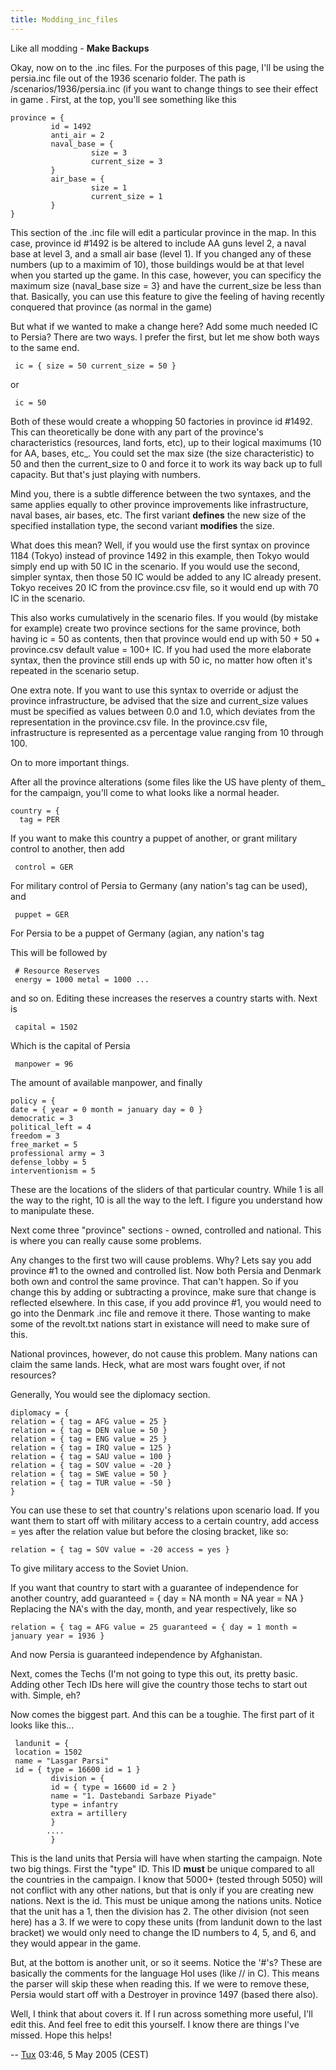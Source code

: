 ```yaml
---
title: Modding_inc_files
---
```

Like all modding - **Make Backups**

Okay, now on to the .inc files. For the purposes of this page, I'll be
using the persia.inc file out of the 1936 scenario folder. The path is
/scenarios/1936/persia.inc (if you want to change things to see their
effect in game . First, at the top, you'll see something like this

    province = {
             id = 1492
             anti_air = 2
             naval_base = {
                      size = 3
                      current_size = 3
             }
             air_base = {
                      size = 1
                      current_size = 1
             }
    }

This section of the .inc file will edit a particular province in the
map. In this case, province id \#1492 is be altered to include AA guns
level 2, a naval base at level 3, and a small air base (level 1). If you
changed any of these numbers (up to a maximim of 10), those buildings
would be at that level when you started up the game. In this case,
however, you can specificy the maximum size (naval_base size = 3} and
have the current_size be less than that. Basically, you can use this
feature to give the feeling of having recently conquered that province
(as normal in the game)

But what if we wanted to make a change here? Add some much needed IC to
Persia? There are two ways. I prefer the first, but let me show both
ways to the same end.

     ic = { size = 50 current_size = 50 }

or

     ic = 50

Both of these would create a whopping 50 factories in province id
\#1492. This can theoretically be done with any part of the province's
characteristics (resources, land forts, etc), up to their logical
maximums (10 for AA, bases, etc\_. You could set the max size (the size
characteristic) to 50 and then the current_size to 0 and force it to
work its way back up to full capacity. But that's just playing with
numbers.

Mind you, there is a subtle difference between the two syntaxes, and the
same applies equally to other province improvements like infrastructure,
naval bases, air bases, etc. The first variant **defines** the new size
of the specified installation type, the second variant **modifies** the
size.

What does this mean? Well, if you would use the first syntax on province
1184 (Tokyo) instead of province 1492 in this example, then Tokyo would
simply end up with 50 IC in the scenario. If you would use the second,
simpler syntax, then those 50 IC would be added to any IC already
present. Tokyo receives 20 IC from the province.csv file, so it would
end up with 70 IC in the scenario.

This also works cumulatively in the scenario files. If you would (by
mistake for example) create two province sections for the same province,
both having ic = 50 as contents, then that province would end up with
50 + 50 + province.csv default value = 100+ IC. If you had used the more
elaborate syntax, then the province still ends up with 50 ic, no matter
how often it's repeated in the scenario setup.

One extra note. If you want to use this syntax to override or adjust the
province infrastructure, be advised that the size and current_size
values must be specified as values between 0.0 and 1.0, which deviates
from the representation in the province.csv file. In the province.csv
file, infrastructure is represented as a percentage value ranging from
10 through 100.

On to more important things.

After all the province alterations (some files like the US have plenty
of them\_ for the campaign, you'll come to what looks like a normal
header.

    country = {
      tag = PER

If you want to make this country a puppet of another, or grant military
control to another, then add  

     control = GER

For military control of Persia to Germany (any nation's tag can be
used), and

     puppet = GER

For Persia to be a puppet of Germany (agian, any nation's tag

This will be followed by

     # Resource Reserves
     energy = 1000 metal = 1000 ...

and so on. Editing these increases the reserves a country starts with.
Next is

     capital = 1502

Which is the capital of Persia

     manpower = 96

The amount of available manpower, and finally

    policy = {
    date = { year = 0 month = january day = 0 }
    democratic = 3
    political_left = 4
    freedom = 3
    free_market = 5
    professional army = 3
    defense_lobby = 5
    interventionism = 5

These are the locations of the sliders of that particular country. While
1 is all the way to the right, 10 is all the way to the left. I figure
you understand how to manipulate these.

Next come three "province" sections - owned, controlled and national.
This is where you can really cause some problems.

Any changes to the first two will cause problems. Why? Lets say you add
province \#1 to the owned and controlled list. Now both Persia and
Denmark both own and control the same province. That can't happen. So if
you change this by adding or subtracting a province, make sure that
change is reflected elsewhere. In this case, if you add province \#1,
you would need to go into the Denmark .inc file and remove it there.
Those wanting to make some of the revolt.txt nations start in existance
will need to make sure of this.

National provinces, however, do not cause this problem. Many nations can
claim the same lands. Heck, what are most wars fought over, if not
resources?

Generally, You would see the diplomacy section.

    diplomacy = {
    relation = { tag = AFG value = 25 }
    relation = { tag = DEN value = 50 }
    relation = { tag = ENG value = 25 }
    relation = { tag = IRQ value = 125 }
    relation = { tag = SAU value = 100 }
    relation = { tag = SOV value = -20 }
    relation = { tag = SWE value = 50 }
    relation = { tag = TUR value = -50 }
    }

You can use these to set that country's relations upon scenario load. If
you want them to start off with military access to a certain country,
add access = yes after the relation value but before the closing
bracket, like so:

    relation = { tag = SOV value = -20 access = yes }

To give military access to the Soviet Union.

If you want that country to start with a guarantee of independence for
another country, add guaranteed = { day = NA month = NA year = NA }
Replacing the NA's with the day, month, and year respectively, like so

    relation = { tag = AFG value = 25 guaranteed = { day = 1 month = january year = 1936 }

And now Persia is guaranteed independence by Afghanistan.

Next, comes the Techs (I'm not going to type this out, its pretty basic.
Adding other Tech IDs here will give the country those techs to start
out with. Simple, eh?

Now comes the biggest part. And this can be a toughie. The first part of
it looks like this...

     landunit = {
     location = 1502
     name = "Lasgar Parsi"
     id = { type = 16600 id = 1 }
             division = {
             id = { type = 16600 id = 2 }
             name = "1. Dastebandi Sarbaze Piyade"
             type = infantry
             extra = artillery
             }
            ....
             }

This is the land units that Persia will have when starting the campaign.
Note two big things. First the "type" ID. This ID **must** be unique
compared to all the countries in the campaign. I know that 5000+ (tested
through 5050) will not conflict with any other nations, but that is only
if you are creating new nations. Next is the id. This must be unique
among the nations units. Notice that the unit has a 1, then the division
has 2. The other division (not seen here) has a 3. If we were to copy
these units (from landunit down to the last bracket) we would only need
to change the ID numbers to 4, 5, and 6, and they would appear in the
game.

But, at the bottom is another unit, or so it seems. Notice the '#'s?
These are basically the comments for the language HoI uses (like // in
C). This means the parser will skip these when reading this. If we were
to remove these, Persia would start off with a Destroyer in province
1497 (based there also).

Well, I think that about covers it. If I run across something more
useful, I'll edit this. And feel free to edit this yourself. I know
there are things I've missed. Hope this helps!

--
[Tux](/wiki/index.php?title=User:Tux_the_Penguin&action=edit&redlink=1 "User:Tux the Penguin (page does not exist)")
03:46, 5 May 2005 (CEST)
